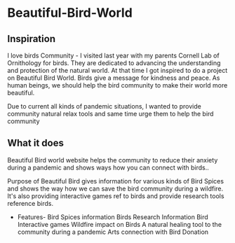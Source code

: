 # Beautiful-Bird-World
## Inspiration

I love birds Community - I visited last year with my parents Cornell Lab of Ornithology for birds.
They are dedicated to advancing the understanding and protection of the natural world. At that time I got inspired to do a project on Beautiful Bird World. Birds give a message for kindness and peace. As human beings, we should help the bird community to make their world more beautiful.

 Due to current all kinds of pandemic situations, I wanted to provide community natural relax tools and same time urge them to help the bird community

## What it does

Beautiful Bird world website helps the community to reduce their anxiety during a pandemic and shows ways how you can connect with birds..

Purpose of Beautiful Bird gives information for various kinds of Bird Spices and shows the way how we can save the bird community during a wildfire. It's also providing interactive games ref to birds and provide research tools reference birds.

- Features-
Bird Spices information
Birds Research Information
Bird Interactive games
Wildfire impact on Birds
A natural healing tool to the community during a pandemic
Arts connection with Bird
Donation
